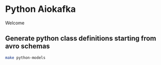 # Python Aiokafka

Welcome

## Generate python class definitions starting from avro schemas

```sh
make python-models
```
